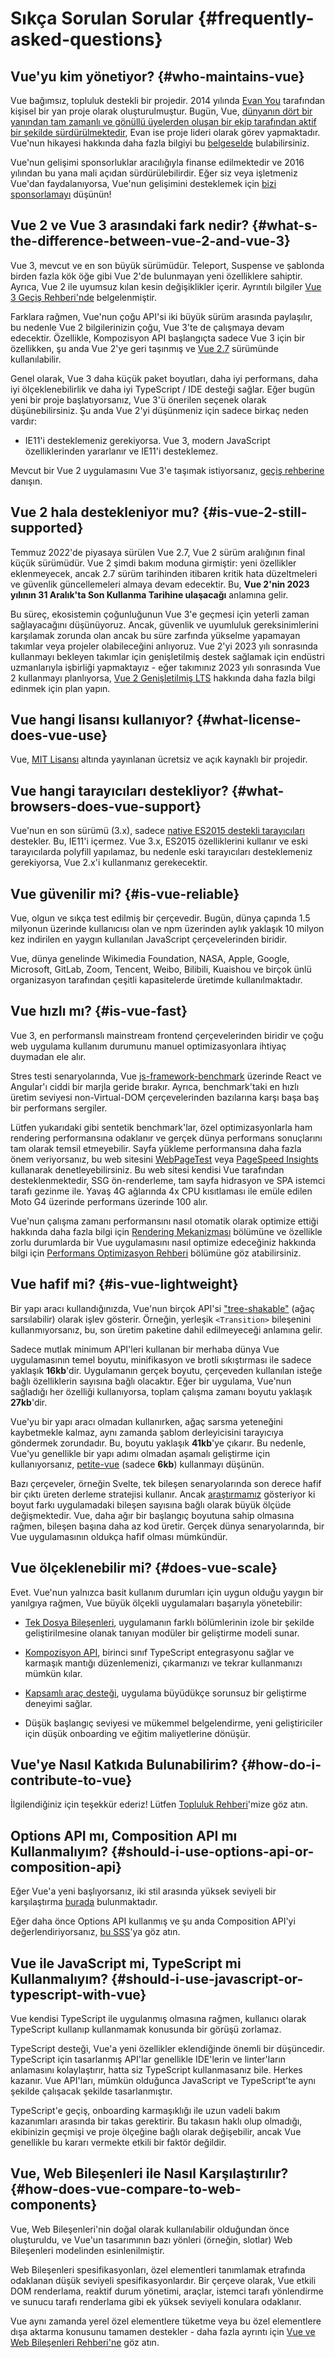 # Sıkça Sorulan Sorular {#frequently-asked-questions}

## Vue'yu kim yönetiyor? {#who-maintains-vue}

Vue bağımsız, topluluk destekli bir projedir. 2014 yılında [Evan You](https://twitter.com/youyuxi) tarafından kişisel bir yan proje olarak oluşturulmuştur. Bugün, Vue, [dünyanın dört bir yanından tam zamanlı ve gönüllü üyelerden oluşan bir ekip tarafından aktif bir şekilde sürdürülmektedir](/hakkinda/ekip), Evan ise proje lideri olarak görev yapmaktadır. Vue'nun hikayesi hakkında daha fazla bilgiyi bu [belgeselde](https://www.youtube.com/watch?v=OrxmtDw4pVI) bulabilirsiniz.

Vue'nun gelişimi sponsorluklar aracılığıyla finanse edilmektedir ve 2016 yılından bu yana mali açıdan sürdürülebilirdir. Eğer siz veya işletmeniz Vue'dan faydalanıyorsa, Vue'nun gelişimini desteklemek için [bizi sponsorlamayı](/sponsor/) düşünün!

## Vue 2 ve Vue 3 arasındaki fark nedir? {#what-s-the-difference-between-vue-2-and-vue-3}

Vue 3, mevcut ve en son büyük sürümüdür. Teleport, Suspense ve şablonda birden fazla kök öğe gibi Vue 2'de bulunmayan yeni özelliklere sahiptir. Ayrıca, Vue 2 ile uyumsuz kılan kesin değişiklikler içerir. Ayrıntılı bilgiler [Vue 3 Geçiş Rehberi'nde](https://v3-migration.vuejs.org/) belgelenmiştir.

Farklara rağmen, Vue'nun çoğu API'si iki büyük sürüm arasında paylaşılır, bu nedenle Vue 2 bilgilerinizin çoğu, Vue 3'te de çalışmaya devam edecektir. Özellikle, Kompozisyon API başlangıçta sadece Vue 3 için bir özellikken, şu anda Vue 2'ye geri taşınmış ve [Vue 2.7](https://github.com/vuejs/vue/blob/main/CHANGELOG.md#270-2022-07-01) sürümünde kullanılabilir.

Genel olarak, Vue 3 daha küçük paket boyutları, daha iyi performans, daha iyi ölçeklenebilirlik ve daha iyi TypeScript / IDE desteği sağlar. Eğer bugün yeni bir proje başlatıyorsanız, Vue 3'ü önerilen seçenek olarak düşünebilirsiniz. Şu anda Vue 2'yi düşünmeniz için sadece birkaç neden vardır:

- IE11'i desteklemeniz gerekiyorsa. Vue 3, modern JavaScript özelliklerinden yararlanır ve IE11'i desteklemez.

Mevcut bir Vue 2 uygulamasını Vue 3'e taşımak istiyorsanız, [geçiş rehberine](https://v3-migration.vuejs.org/) danışın.

## Vue 2 hala destekleniyor mu? {#is-vue-2-still-supported}

Temmuz 2022'de piyasaya sürülen Vue 2.7, Vue 2 sürüm aralığının final küçük sürümüdür. Vue 2 şimdi bakım moduna girmiştir: yeni özellikler eklenmeyecek, ancak 2.7 sürüm tarihinden itibaren kritik hata düzeltmeleri ve güvenlik güncellemeleri almaya devam edecektir. Bu, **Vue 2'nin 2023 yılının 31 Aralık'ta Son Kullanma Tarihine ulaşacağı** anlamına gelir.

Bu süreç, ekosistemin çoğunluğunun Vue 3'e geçmesi için yeterli zaman sağlayacağını düşünüyoruz. Ancak, güvenlik ve uyumluluk gereksinimlerini karşılamak zorunda olan ancak bu süre zarfında yükselme yapamayan takımlar veya projeler olabileceğini anlıyoruz. Vue 2'yi 2023 yılı sonrasında kullanmayı bekleyen takımlar için genişletilmiş destek sağlamak için endüstri uzmanlarıyla işbirliği yapmaktayız - eğer takımınız 2023 yılı sonrasında Vue 2 kullanmayı planlıyorsa, [Vue 2 Genişletilmiş LTS](https://v2.vuejs.org/lts/) hakkında daha fazla bilgi edinmek için plan yapın.

## Vue hangi lisansı kullanıyor? {#what-license-does-vue-use}

Vue, [MIT Lisansı](https://opensource.org/licenses/MIT) altında yayınlanan ücretsiz ve açık kaynaklı bir projedir.

## Vue hangi tarayıcıları destekliyor? {#what-browsers-does-vue-support}

Vue'nun en son sürümü (3.x), sadece [native ES2015 destekli tarayıcıları](https://caniuse.com/es6) destekler. Bu, IE11'i içermez. Vue 3.x, ES2015 özelliklerini kullanır ve eski tarayıcılarda polyfill yapılamaz, bu nedenle eski tarayıcıları desteklemeniz gerekiyorsa, Vue 2.x'i kullanmanız gerekecektir.

## Vue güvenilir mi? {#is-vue-reliable}

Vue, olgun ve sıkça test edilmiş bir çerçevedir. Bugün, dünya çapında 1.5 milyonun üzerinde kullanıcısı olan ve npm üzerinden aylık yaklaşık 10 milyon kez indirilen en yaygın kullanılan JavaScript çerçevelerinden biridir.

Vue, dünya genelinde Wikimedia Foundation, NASA, Apple, Google, Microsoft, GitLab, Zoom, Tencent, Weibo, Bilibili, Kuaishou ve birçok ünlü organizasyon tarafından çeşitli kapasitelerde üretimde kullanılmaktadır.

## Vue hızlı mı? {#is-vue-fast}

Vue 3, en performanslı mainstream frontend çerçevelerinden biridir ve çoğu web uygulama kullanım durumunu manuel optimizasyonlara ihtiyaç duymadan ele alır.

Stres testi senaryolarında, Vue [js-framework-benchmark](https://krausest.github.io/js-framework-benchmark/current.html) üzerinde React ve Angular'ı ciddi bir marjla geride bırakır. Ayrıca, benchmark'taki en hızlı üretim seviyesi non-Virtual-DOM çerçevelerinden bazılarına karşı başa baş bir performans sergiler.

Lütfen yukarıdaki gibi sentetik benchmark'lar, özel optimizasyonlarla ham rendering performansına odaklanır ve gerçek dünya performans sonuçlarını tam olarak temsil etmeyebilir. Sayfa yükleme performansına daha fazla önem veriyorsanız, bu web sitesini [WebPageTest](https://www.webpagetest.org/lighthouse) veya [PageSpeed Insights](https://pagespeed.web.dev/) kullanarak denetleyebilirsiniz. Bu web sitesi kendisi Vue tarafından desteklenmektedir, SSG ön-renderleme, tam sayfa hidrasyon ve SPA istemci tarafı gezinme ile. Yavaş 4G ağlarında 4x CPU kısıtlaması ile emüle edilen Moto G4 üzerinde performans üzerinde 100 alır.

Vue'nun çalışma zamanı performansını nasıl otomatik olarak optimize ettiği hakkında daha fazla bilgi için [Rendering Mekanizması](/rehber/ekstralar/rendering-mechanism) bölümüne ve özellikle zorlu durumlarda bir Vue uygulamasını nasıl optimize edeceğiniz hakkında bilgi için [Performans Optimizasyon Rehberi](/rehber/best-practices/performance) bölümüne göz atabilirsiniz.

## Vue hafif mi? {#is-vue-lightweight}

Bir yapı aracı kullandığınızda, Vue'nun birçok API'si ["tree-shakable"](https://developer.mozilla.org/en-US/docs/Glossary/Tree_shaking) (ağaç sarsılabilir) olarak işlev gösterir. Örneğin, yerleşik `<Transition>` bileşenini kullanmıyorsanız, bu, son üretim paketine dahil edilmeyeceği anlamına gelir.

Sadece mutlak minimum API'leri kullanan bir merhaba dünya Vue uygulamasının temel boyutu, minifikasyon ve brotli sıkıştırması ile sadece yaklaşık **16kb**'dir. Uygulamanın gerçek boyutu, çerçeveden kullanılan isteğe bağlı özelliklerin sayısına bağlı olacaktır. Eğer bir uygulama, Vue'nun sağladığı her özelliği kullanıyorsa, toplam çalışma zamanı boyutu yaklaşık **27kb**'dir.

Vue'yu bir yapı aracı olmadan kullanırken, ağaç sarsma yeteneğini kaybetmekle kalmaz, aynı zamanda şablom derleyicisini tarayıcıya göndermek zorundadır. Bu, boyutu yaklaşık **41kb**'ye çıkarır. Bu nedenle, Vue'yu genellikle bir yapı adımı olmadan aşamalı geliştirme için kullanıyorsanız, [petite-vue](https://github.com/vuejs/petite-vue) (sadece **6kb**) kullanmayı düşünün.

Bazı çerçeveler, örneğin Svelte, tek bileşen senaryolarında son derece hafif bir çıktı üreten derleme stratejisi kullanır. Ancak [araştırmamız](https://github.com/yyx990803/vue-svelte-size-analysis) gösteriyor ki boyut farkı uygulamadaki bileşen sayısına bağlı olarak büyük ölçüde değişmektedir. Vue, daha ağır bir başlangıç boyutuna sahip olmasına rağmen, bileşen başına daha az kod üretir. Gerçek dünya senaryolarında, bir Vue uygulamasının oldukça hafif olması mümkündür.

## Vue ölçeklenebilir mi? {#does-vue-scale}

Evet. Vue'nun yalnızca basit kullanım durumları için uygun olduğu yaygın bir yanılgıya rağmen, Vue büyük ölçekli uygulamaları başarıyla yönetebilir:

- [Tek Dosya Bileşenleri](/guide/scaling-up/sfc), uygulamanın farklı bölümlerinin izole bir şekilde geliştirilmesine olanak tanıyan modüler bir geliştirme modeli sunar.

- [Kompozisyon API](/guide/reusability/composables), birinci sınıf TypeScript entegrasyonu sağlar ve karmaşık mantığı düzenlemenizi, çıkarmanızı ve tekrar kullanmanızı mümkün kılar.

- [Kapsamlı araç desteği](/guide/scaling-up/tooling), uygulama büyüdükçe sorunsuz bir geliştirme deneyimi sağlar.

- Düşük başlangıç seviyesi ve mükemmel belgelendirme, yeni geliştiriciler için düşük onboarding ve eğitim maliyetlerine dönüşür.

## Vue'ye Nasıl Katkıda Bulunabilirim? {#how-do-i-contribute-to-vue}

İlgilendiğiniz için teşekkür ederiz! Lütfen [Topluluk Rehberi](/about/community-guide)'mize göz atın.

## Options API mı, Composition API mı Kullanmalıyım? {#should-i-use-options-api-or-composition-api}

Eğer Vue'a yeni başlıyorsanız, iki stil arasında yüksek seviyeli bir karşılaştırma [burada](/guide/introduction#which-to-choose) bulunmaktadır.

Eğer daha önce Options API kullanmış ve şu anda Composition API'yi değerlendiriyorsanız, [bu SSS](/guide/extras/composition-api-faq)'ya göz atın.

## Vue ile JavaScript mi, TypeScript mi Kullanmalıyım? {#should-i-use-javascript-or-typescript-with-vue}

Vue kendisi TypeScript ile uygulanmış olmasına rağmen, kullanıcı olarak TypeScript kullanıp kullanmamak konusunda bir görüşü zorlamaz.

TypeScript desteği, Vue'a yeni özellikler eklendiğinde önemli bir düşüncedir. TypeScript için tasarlanmış API'lar genellikle IDE'lerin ve linter'ların anlamasını kolaylaştırır, hatta siz TypeScript kullanmasanız bile. Herkes kazanır. Vue API'ları, mümkün olduğunca JavaScript ve TypeScript'te aynı şekilde çalışacak şekilde tasarlanmıştır.

TypeScript'e geçiş, onboarding karmaşıklığı ile uzun vadeli bakım kazanımları arasında bir takas gerektirir. Bu takasın haklı olup olmadığı, ekibinizin geçmişi ve proje ölçeğine bağlı olarak değişebilir, ancak Vue genellikle bu kararı vermekte etkili bir faktör değildir.

## Vue, Web Bileşenleri ile Nasıl Karşılaştırılır? {#how-does-vue-compare-to-web-components}

Vue, Web Bileşenleri'nin doğal olarak kullanılabilir olduğundan önce oluşturuldu, ve Vue'un tasarımının bazı yönleri (örneğin, slotlar) Web Bileşenleri modelinden esinlenilmiştir.

Web Bileşenleri spesifikasyonları, özel elementleri tanımlamak etrafında odaklanan düşük seviyeli spesifikasyonlardır. Bir çerçeve olarak, Vue etkili DOM renderlama, reaktif durum yönetimi, araçlar, istemci tarafı yönlendirme ve sunucu tarafı renderlama gibi ek yüksek seviyeli konulara odaklanır.

Vue aynı zamanda yerel özel elementlere tüketme veya bu özel elementlere dışa aktarma konusunu tamamen destekler - daha fazla ayrıntı için [Vue ve Web Bileşenleri Rehberi'ne](/guide/extras/web-components) göz atın.

<!-- ## TODO Vue, React ile Nasıl Karşılaştırılır? -->

<!-- ## TODO Vue, Angular ile Nasıl Karşılaştırılır? -->

